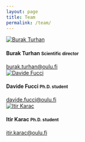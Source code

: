```yaml
---
layout: page
title: Team
permalink: /team/
---
```


<div class="team">

  <div class="row">
    <div class="col-sm-6">
      <div class="media">
        <div class="media-left">
          <a href="mailto:burak.turhan@oulu.fi">
            <img src="{{ "/img/burak.jpg" | prepend: site.baseurl }}" alt="Burak Turhan" class="media-object img-circle">
          </a>
        </div>
        <div class="media-body">
          <h4 class="media-heading">Burak Turhan <small>Scientific director</small></h4>
          <a href="mailto:burak.turhan@oulu.fi">burak.turhan@oulu.fi</a>
        </div>
      </div>
    </div>
    <div class="col-sm-6">
      <div class="media">
        <div class="media-left">
          <a href="mailto:davide.fucci@oulu.fi">
            <img src="{{ "/img/davide.jpg" | prepend: site.baseurl }}" alt="Davide Fucci" class="media-object img-circle">
          </a>
        </div>
        <div class="media-body">
          <h4 class="media-heading">Davide Fucci <small>Ph.D. student</small></h4>
          <a href="mailto:davide.fucci@oulu.fi">davide.fucci@oulu.fi</a>
        </div>
      </div>
    </div>
  </div>

  <div class="row">
    <div class="col-sm-6">
      <div class="media">
        <div class="media-left">
          <a href="mailto:itir.karac@oulu.fi">
            <img src="{{ "/img/itir.jpeg" | prepend: site.baseurl }}" alt="Itir Karac" class="media-object img-circle">
          </a>
        </div>
        <div class="media-body">
          <h4 class="media-heading">Itir Karac <small>Ph.D. student</small></h4>
          <a href="mailto:itir.karac@oulu.fi">itir.karac@oulu.fi</a>
        </div>
      </div>
    </div>

</div>
